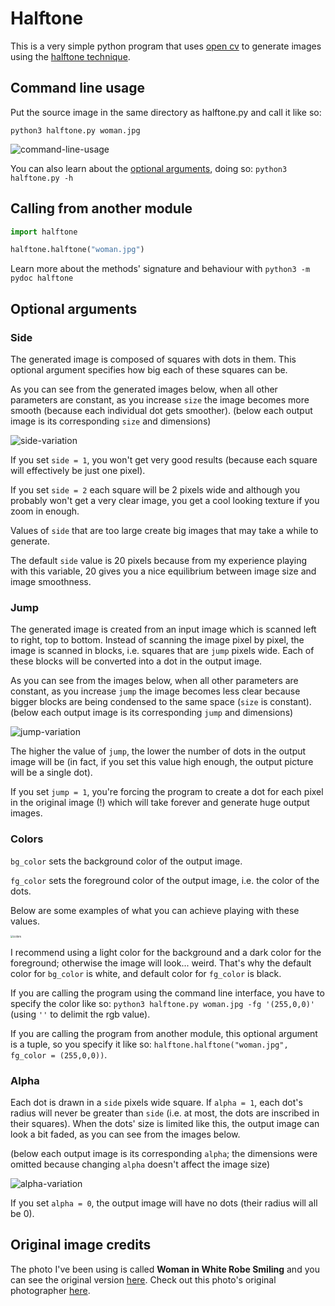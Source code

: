 # Halftone

This is a very simple python program that uses [open cv](https://docs.opencv.org/master/index.html) to generate images using the [halftone technique](https://en.wikipedia.org/wiki/Halftone).

## Command line usage

Put the source image in the same directory as halftone.py and call it like so:

`python3 halftone.py woman.jpg`

![command-line-usage](https://user-images.githubusercontent.com/25433159/81508242-f51cb500-92fa-11ea-9bf2-14ce45190288.jpg)

You can also learn about the [optional arguments](#optional-arguments), doing so: `python3 halftone.py -h`



## Calling from another module

```python
import halftone

halftone.halftone("woman.jpg")
```

Learn more about the methods' signature and behaviour with `python3 -m pydoc halftone`



## Optional arguments

### Side

The generated image is composed of squares with dots in them. This optional argument specifies how big each of these squares can be. 

As you can see from the generated images below, when all other parameters are constant, as you increase `size` the image becomes more smooth (because each individual dot gets smoother). (below each output image is its corresponding `size` and dimensions)

![side-variation](https://user-images.githubusercontent.com/25433159/81510498-f6a1a980-9309-11ea-8484-74d2c36a5986.jpg)

If you set `side = 1`, you won't get very good results (because each square will effectively be just one pixel). 

If you set `side = 2` each square will be 2 pixels wide and although you probably won't get a very clear image, you get a cool looking texture if you zoom in enough. 

Values of `side` that are too large create big images that may take a while to generate. 

The default `side` value is 20 pixels because from my experience playing with this variable, 20 gives you a nice equilibrium between image size and image smoothness. 

### Jump

The generated image is created from an input image which is scanned left to right, top to bottom. Instead of scanning the image pixel by pixel, the image is scanned in blocks, i.e. squares that are `jump` pixels wide. Each of these blocks will be converted into a dot in the output image. 

As you can see from the images below, when all other parameters are constant, as you increase `jump` the image becomes less clear because bigger blocks are being condensed to the same space (`size` is constant). (below each output image is its corresponding `jump` and dimensions)

![jump-variation](https://user-images.githubusercontent.com/25433159/81511641-a1b66100-9312-11ea-95ee-5ab34feb68c0.jpg)

The higher the value of `jump`, the lower the number of dots in the output image will be (in fact, if you set this value high enough, the output picture will be a single dot).

If you set `jump = 1`, you're forcing the program to create a dot for each pixel in the original image (!) which will take forever and generate huge output images.

### Colors

`bg_color` sets the background color of the output image.

`fg_color` sets the foreground color of the output image, i.e. the color of the dots.

Below are some examples of what you can achieve playing with these values. 

<img src="https://user-images.githubusercontent.com/25433159/81928916-f3464080-95dd-11ea-9f2a-3107dddd9293.jpg" alt="colors" style="zoom:30%;" />

I recommend using a light color for the background and a dark color for the foreground; otherwise the image will look... weird. That's why the default color for `bg_color` is white, and default color for `fg_color` is black.

If you are calling the program using the command line interface, you have to specify the color like so: `python3 halftone.py woman.jpg -fg '(255,0,0)'` (using `''` to delimit the rgb value). 

If you are calling the program from another module, this optional argument is a tuple, so you specify it like so: `halftone.halftone("woman.jpg", fg_color = (255,0,0))`.

### Alpha

Each dot is drawn in a `side` pixels wide square. If `alpha = 1`, each dot's radius will never be greater than `side` (i.e. at most, the dots are inscribed in their squares). When the dots' size is limited like this, the output image can look a bit faded, as you can see from the images below. 

(below each output image is its corresponding `alpha`; the dimensions were omitted because changing `alpha` doesn't affect the image size)

![alpha-variation](https://user-images.githubusercontent.com/25433159/81931225-aa908680-95e1-11ea-8e2a-dd920d3dfb94.jpg)

If you set `alpha = 0`, the output image will have no dots (their radius will all be 0).

## Original image credits

The photo I've been using is called **Woman in White Robe Smiling** and you can see the original version [here](https://www.pexels.com/photo/woman-in-white-robe-smiling-4156467/). Check out this photo's original photographer [here](https://www.pexels.com/@breston-kenya-477564).

